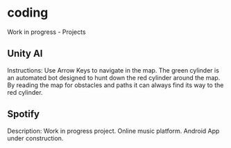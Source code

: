 # coding
Work in progress - Projects

Unity AI
------------------------
Instructions:
Use Arrow Keys to navigate in the map. The green cylinder is an automated bot designed to hunt down the red cylinder around the map.
By reading the map for obstacles and paths it can always find its way to the red cylinder.

Spotify
------------------------
Description:
Work in progress project. Online music platform. 
Android App under construction.
